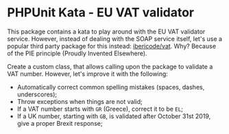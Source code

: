 # PHPUnit Kata - EU VAT validator
This package contains a kata to play around with the EU VAT validator service. However, instead of dealing with the SOAP service itself, let's use a popular third party package for this instead: [ibericode/vat](https://packagist.org/packages/ibericode/vat). Why? Because of the PIE principle (Proudly Invented Elsewhere).

Create a custom class, that allows calling upon the package to validate a VAT number. However, let's improve it with the following:

- Automatically correct common spelling mistakes (spaces, dashes, underscores);
- Throw exceptions when things are not valid;
- If a VAT number starts with `GR` (Greece), correct it to be `EL`;
- If a UK number, starting with `GB`, is validated after October 31st 2019, give a proper Brexit response; 
